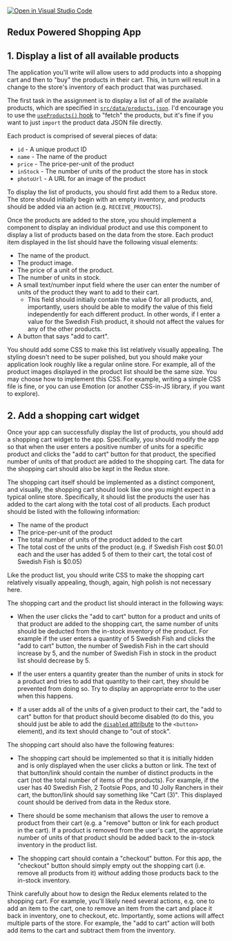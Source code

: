 [![Open in Visual Studio Code](https://classroom.github.com/assets/open-in-vscode-c66648af7eb3fe8bc4f294546bfd86ef473780cde1dea487d3c4ff354943c9ae.svg)](https://classroom.github.com/online_ide?assignment_repo_id=10353396&assignment_repo_type=AssignmentRepo)

## Redux Powered Shopping App

## 1. Display a list of all available products

The application you'll write will allow users to add products into a shopping cart and then to "buy" the products in their cart.  This, in turn will result in a change to the store's inventory of each product that was purchased.

The first task in the assignment is to display a list of all of the available products, which are specified in [`src/data/products.json`](src/data/products.json).  I'd encourage you to use the [`useProducts()` hook](src/hooks/useProducts.js) to "fetch" the products, but it's fine if you want to just `import` the product data JSON file directly.

Each product is comprised of several pieces of data:
  * `id` - A unique product ID
  * `name` - The name of the product
  * `price` - The price-per-unit of the product
  * `inStock` - The number of units of the product the store has in stock
  * `photoUrl` - A URL for an image of the product

To display the list of products, you should first add them to a Redux store.  The store should initially begin with an empty inventory, and products should be added via an action (e.g. `RECEIVE_PRODUCTS`).

Once the products are added to the store, you should implement a component to display an individual product and use this component to display a list of products based on the data from the store.  Each product item displayed in the list should have the following visual elements:
  * The name of the product.
  * The product image.
  * The price of a unit of the product.
  * The number of units in stock.
  * A small text/number input field where the user can enter the number of units of the product they want to add to their cart.
      * This field should initially contain the value 0 for all products, and, importantly, users should be able to modify the value of this field independently for each different product.  In other words, if I enter a value for the Swedish Fish product, it should not affect the values for any of the other products.
  * A button that says "add to cart".

You should add some CSS to make this list relatively visually appealing.  The styling doesn't need to be super polished, but you should make your application look roughly like a regular online store.  For example, all of the product images displayed in the product list should be the same size.  You may choose how to implement this CSS.  For example, writing a simple CSS file is fine, or you can use Emotion (or another CSS-in-JS library, if you want to explore).

## 2. Add a shopping cart widget

Once your app can successfully display the list of products, you should add a shopping cart widget to the app.  Specifically, you should modify the app so that when the user enters a positive number of units for a specific product and clicks the "add to cart" button for that product, the specified number of units of that product are added to the shopping cart.  The data for the shopping cart should also be kept in the Redux store.

The shopping cart itself should be implemented as a distinct component, and visually, the shopping cart should look like one you might expect in a typical online store.  Specifically, it should list the products the user has added to the cart along with the total cost of all products.  Each product should be listed with the following information:
  * The name of the product
  * The price-per-unit of the product
  * The total number of units of the product added to the cart
  * The total cost of the units of the product (e.g. if Swedish Fish cost $0.01 each and the user has added 5 of them to their cart, the total cost of Swedish Fish is $0.05)

Like the product list, you should write CSS to make the shopping cart relatively visually appealing, though, again, high polish is not necessary here.

The shopping cart and the product list should interact in the following ways:
  * When the user clicks the "add to cart" button for a product and units of that product are added to the shopping cart, the same number of units should be deducted from the in-stock inventory of the product.  For example if the user enters a quantity of 5 Swedish Fish and clicks the "add to cart" button, the number of Swedish Fish in the cart should increase by 5, and the number of Swedish Fish in stock in the product list should decrease by 5.

  * If the user enters a quantity greater than the number of units in stock for a product and tries to add that quantity to their cart, they should be prevented from doing so.  Try to display an appropriate error to the user when this happens.

  * If a user adds all of the units of a given product to their cart, the "add to cart" button for that product should become disabled (to do this, you should just be able to add the [`disabled` attribute](https://developer.mozilla.org/en-US/docs/Web/HTML/Attributes/disabled) to the `<button>` element), and its text should change to "out of stock".

The shopping cart should also have the following features:
  * The shopping cart should be implemented so that it is initially hidden and is only displayed when the user clicks a button or link.  The text of that button/link should contain the number of distinct products in the cart (not the total number of items of the products).  For example, if the user has 40 Swedish Fish, 2 Tootsie Pops, and 10 Jolly Ranchers in their cart, the button/link should say something like "Cart (3)".  This displayed count should be derived from data in the Redux store.

  * There should be some mechanism that allows the user to remove a product from their cart (e.g. a "remove" button or link for each product in the cart).  If a product is removed from the user's cart, the appropriate number of units of that product should be added back to the in-stock inventory in the product list.

  * The shopping cart should contain a "checkout" button.  For this app, the "checkout" button should simply empty out the shopping cart (i.e. remove all products from it) *without* adding those products back to the in-stock inventory.

Think carefully about how to design the Redux elements related to the shopping cart.  For example, you'll likely need several actions, e.g. one to add an item to the cart, one to remove an item from the cart and place it back in inventory, one to checkout, etc.  Importantly, some actions will affect multiple parts of the store.  For example, the "add to cart" action will both add items to the cart and subtract them from the inventory.
